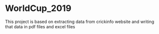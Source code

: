 # WorldCup_2019
This project is based on extracting data from crickinfo website and writing that data in pdf files and excel files
